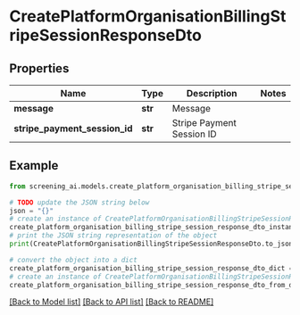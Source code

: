 # CreatePlatformOrganisationBillingStripeSessionResponseDto


## Properties

Name | Type | Description | Notes
------------ | ------------- | ------------- | -------------
**message** | **str** | Message | 
**stripe_payment_session_id** | **str** | Stripe Payment Session ID | 

## Example

```python
from screening_ai.models.create_platform_organisation_billing_stripe_session_response_dto import CreatePlatformOrganisationBillingStripeSessionResponseDto

# TODO update the JSON string below
json = "{}"
# create an instance of CreatePlatformOrganisationBillingStripeSessionResponseDto from a JSON string
create_platform_organisation_billing_stripe_session_response_dto_instance = CreatePlatformOrganisationBillingStripeSessionResponseDto.from_json(json)
# print the JSON string representation of the object
print(CreatePlatformOrganisationBillingStripeSessionResponseDto.to_json())

# convert the object into a dict
create_platform_organisation_billing_stripe_session_response_dto_dict = create_platform_organisation_billing_stripe_session_response_dto_instance.to_dict()
# create an instance of CreatePlatformOrganisationBillingStripeSessionResponseDto from a dict
create_platform_organisation_billing_stripe_session_response_dto_from_dict = CreatePlatformOrganisationBillingStripeSessionResponseDto.from_dict(create_platform_organisation_billing_stripe_session_response_dto_dict)
```
[[Back to Model list]](../README.md#documentation-for-models) [[Back to API list]](../README.md#documentation-for-api-endpoints) [[Back to README]](../README.md)


